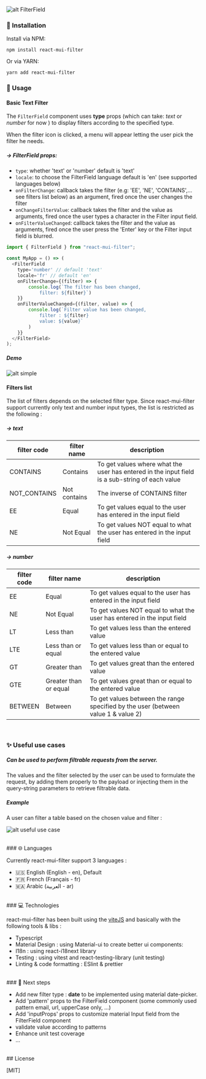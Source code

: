 ![alt FilterField](https://raw.githubusercontent.com/aMahdaoui/FilterField/main/.github/assets/filterFiled.png)

### 📑 Installation

Install via NPM:

```shell
npm install react-mui-filter
```

Or via YARN:

```shell
yarn add react-mui-filter
```

### 📖 Usage

#### Basic Text Filter

The `FilterField` component uses **type** props (which can take: _text_ or _number_ for now ) to display filters according to the specified type.

When the filter icon is clicked, a menu will appear letting the user pick the filter he needs.

##### -> FilterField props:

- `type`: whether 'text' or 'number' default is 'text'
- `locale`: to choose the FilterField language default is 'en' (see supported languages below)
- `onFilterChange`: callback takes the filter (e.g: 'EE', 'NE', 'CONTAINS',... see filters list below) as an argument, fired once the user changes the filter
- `onChangeFilterValue`: callback takes the filter and the value as arguments, fired once the user types a character in the Filter input field.
- `onFilterValueChanged`: callback takes the filter and the value as arguments, fired once the user press the 'Enter' key or the Filter input field is blurred.

```javascript
import { FilterField } from "react-mui-filter";

const MyApp = () => (
  <FilterField
    type='number' // default 'text'
    locale='fr' // default 'en'
    onFilterChange={(filter) => {
        console.log(`The filter has been changed,
            filter: ${filter}`)
    }}
    onFilterValueChanged={(filter, value) => {
        console.log(`Filter value has been changed,
            filter : ${filter}
            value: ${value}`
        )
    }}
  </FilterField>
);
```

##### Demo

![alt simple](https://raw.githubusercontent.com/aMahdaoui/FilterField/main/.github/assets/FilterField-basic.gif)

#### Filters list

The list of filters depends on the selected filter type.
Since react-mui-filter support currently only text and number input types, the list is restricted as the following :

##### -> text

| filter code  | filter name  | description                                                                                    |
| ------------ | ------------ | ---------------------------------------------------------------------------------------------- |
| CONTAINS     | Contains     | To get values where what the user has entered in the input field is a sub-string of each value |
| NOT_CONTAINS | Not contains | The inverse of CONTAINS filter                                                                 |
| EE           | Equal        | To get values equal to the user has entered in the input field                                 |
| NE           | Not Equal    | To get values NOT equal to what the user has entered in the input field                        |

##### -> number

| filter code | filter name           | description                                                                       |
| ----------- | --------------------- | --------------------------------------------------------------------------------- |
| EE          | Equal                 | To get values equal to the user has entered in the input field                    |
| NE          | Not Equal             | To get values NOT equal to what the user has entered in the input field           |
| LT          | Less than             | To get values less than the entered value                                         |
| LTE         | Less than or equal    | To get values less than or equal to the entered value                             |
| GT          | Greater than          | To get values great than the entered value                                        |
| GTE         | Greater than or equal | To get values great than or equal to the entered value                            |
| BETWEEN     | Between               | To get values between the range specified by the user (between value 1 & value 2) |

<br />

### ✨ Useful use cases

##### Can be used to perform filtrable requests from the server.

The values and the filter selected by the user can be used to formulate the request, by adding them properly to the payload or injecting them in the query-string parameters to retrieve filtrable data.

##### Example

A user can filter a table based on the chosen value and filter :

![alt useful use case](https://raw.githubusercontent.com/aMahdaoui/FilterField/main/.github/assets/FilterField-useful.gif)

<br />
### 🌐 Languages

Currently react-mui-filter support 3 languages :

- 🇺🇸 English (English - en), Default
- 🇫🇷 French (Français - fr)
- 🇲🇦 Arabic (العربية - ar)

<br />
### 💻 Technologies

react-mui-filter has been built using the [viteJS](https://vitejs.dev/) and basically with the following tools & libs :

- Typescript
- Material Design : using Material-ui to create better ui components:
- I18n : using react-i18next library
- Testing : using vitest and react-testing-library (unit testing)
- Linting & code formatting : ESlint & prettier

<br />
### 🚧 Next steps

- Add new filter type : **date** to be implemented using material date-picker.
- Add 'pattern' props to the FilterField component (some commonly used pattern email, url, upperCase only, ...)
- Add 'inputProps' props to customize material Input field from the FilterField component
- validate value according to patterns
- Enhance unit test coverage
- ...

<br />
## License

[MIT]
